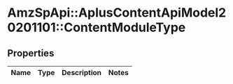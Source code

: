 # AmzSpApi::AplusContentApiModel20201101::ContentModuleType

## Properties
Name | Type | Description | Notes
------------ | ------------- | ------------- | -------------

